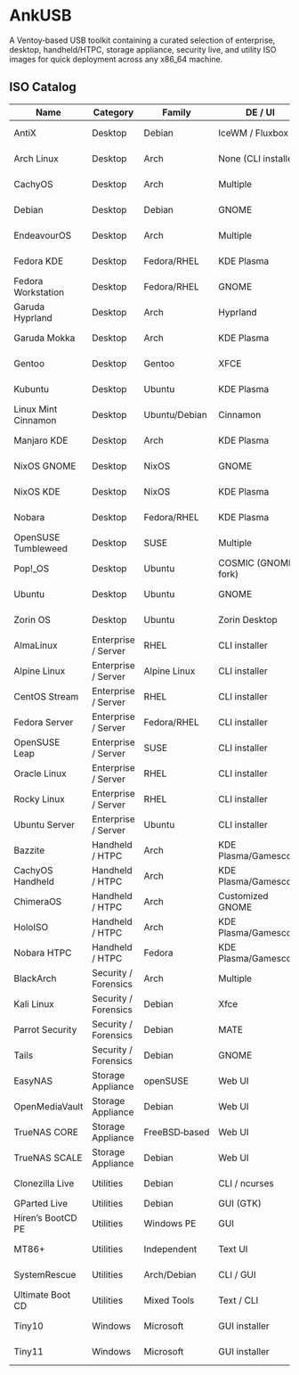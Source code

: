 # AnkUSB

A Ventoy‑based USB toolkit containing a curated selection of enterprise, desktop, handheld/HTPC, storage appliance, security live, and utility ISO images for quick deployment across any x86_64 machine.

## ISO Catalog

| Name                                 | Category               | Family            | DE / UI              | Purpose                  |
|--------------------------------------|------------------------|-------------------|----------------------|--------------------------|
| AntiX                                | Desktop                | Debian            | IceWM / Fluxbox      | Lightweight desktop      |
| Arch Linux                           | Desktop                | Arch              | None (CLI installer) | DIY rolling desktop      |
| CachyOS                              | Desktop                | Arch              | Multiple             | Gaming‑optimized desktop |
| Debian                               | Desktop                | Debian            | GNOME                | Universal desktop/server |
| EndeavourOS                          | Desktop                | Arch              | Multiple             | User‑friendly Arch spin  |
| Fedora KDE                           | Desktop                | Fedora/RHEL       | KDE Plasma           | Upstream source of RHEL  |
| Fedora Workstation                   | Desktop                | Fedora/RHEL       | GNOME                | Upstream source of RHEL  |
| Garuda Hyprland                      | Desktop                | Arch              | Hyprland             | Gaming‑optimized desktop |
| Garuda Mokka                         | Desktop                | Arch              | KDE Plasma           | Gaming‑optimized desktop |
| Gentoo                               | Desktop                | Gentoo            | XFCE                 | Source‑based desktop     |
| Kubuntu                              | Desktop                | Ubuntu            | KDE Plasma           | General‑purpose desktop  |
| Linux Mint Cinnamon                  | Desktop                | Ubuntu/Debian     | Cinnamon             | General‑purpose desktop  |
| Manjaro KDE                          | Desktop                | Arch              | KDE Plasma           | User‑friendly Arch spin  |
| NixOS GNOME                          | Desktop                | NixOS             | GNOME                | Declarative desktop      |
| NixOS KDE                            | Desktop                | NixOS             | KDE Plasma           | Declarative desktop      |
| Nobara                               | Desktop                | Fedora/RHEL       | KDE Plasma           | Fedora optimized for gaming |
| OpenSUSE Tumbleweed                  | Desktop                | SUSE              | Multiple             | Rolling‑release desktop  |
| Pop!_OS                              | Desktop                | Ubuntu            | COSMIC (GNOME fork)  | General‑purpose desktop  |
| Ubuntu                               | Desktop                | Ubuntu            | GNOME                | General‑purpose desktop  |
| Zorin OS                             | Desktop                | Ubuntu            | Zorin Desktop        | Windows‑like desktop     |
| AlmaLinux                            | Enterprise / Server    | RHEL              | CLI installer        | Community RHEL rebuild   |
| Alpine Linux                         | Enterprise / Server    | Alpine Linux      | CLI installer        | Secure minimal server    |
| CentOS Stream                        | Enterprise / Server    | RHEL              | CLI installer        | RHEL upstream preview    |
| Fedora Server                        | Enterprise / Server    | Fedora/RHEL       | CLI installer        | Cutting‑edge server      |
| OpenSUSE Leap                        | Enterprise / Server    | SUSE              | CLI installer        | Enterprise SUSE server   |
| Oracle Linux                         | Enterprise / Server    | RHEL              | CLI installer        | Oracle enterprise server |
| Rocky Linux                          | Enterprise / Server    | RHEL              | CLI installer        | Community RHEL rebuild   |
| Ubuntu Server                        | Enterprise / Server    | Ubuntu            | CLI installer        | General‑purpose server   |
| Bazzite                              | Handheld / HTPC        | Arch              | KDE Plasma/Gamescope | Steam Deck Fedora spin   |
| CachyOS Handheld                     | Handheld / HTPC        | Arch              | KDE Plasma/Gamescope | Mobile / Handheld OS     |
| ChimeraOS                            | Handheld / HTPC        | Arch              | Customized GNOME     | Gaming console OS        |
| HoloISO                              | Handheld / HTPC        | Arch              | KDE Plasma/Gamescope | Close-to-official SteamOS |
| Nobara HTPC                          | Handheld / HTPC        | Fedora            | KDE Plasma/Gamescope | Mobile / Handheld OS     |
| BlackArch                            | Security / Forensics   | Arch              | Multiple             | Pentesting toolkit       |
| Kali Linux                           | Security / Forensics   | Debian            | Xfce                 | Penetration testing      |
| Parrot Security                      | Security / Forensics   | Debian            | MATE                 | Security forensics       |
| Tails                                | Security / Forensics   | Debian            | GNOME                | Privacy‑focused live OS  |
| EasyNAS                              | Storage Appliance      | openSUSE          | Web UI               | OpenSUSE‑based NAS       |
| OpenMediaVault                       | Storage Appliance      | Debian            | Web UI               | Debian‑based NAS         |
| TrueNAS CORE                         | Storage Appliance      | FreeBSD‑based     | Web UI               | FreeBSD-based NAS / SAN  |
| TrueNAS SCALE                        | Storage Appliance      | Debian            | Web UI               | Scale‑out storage        |
| Clonezilla Live                      | Utilities              | Debian            | CLI / ncurses        | Disk cloning & imaging   |
| GParted Live                         | Utilities              | Debian            | GUI (GTK)            | Partition editor         |
| Hiren’s BootCD PE                    | Utilities              | Windows PE        | GUI                  | Hardware diagnostics     |
| MT86+                                | Utilities              | Independent       | Text UI              | Master boot record repair|
| SystemRescue                         | Utilities              | Arch/Debian       | CLI / GUI            | System rescue & recovery |
| Ultimate Boot CD                     | Utilities              | Mixed Tools       | Text / CLI           | Hardware tests and system tools |
| Tiny10                               | Windows                | Microsoft         | GUI installer        | Lightweight Windows 10   |
| Tiny11                               | Windows                | Microsoft         | GUI installer        | Lightweight Windows 11   |








